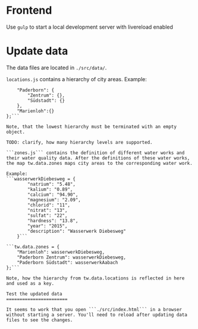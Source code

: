 Frontend
=======================

Use `gulp` to start a local development server with livereload enabled


Update data
=======================

The data files are located in ```./src/data/```. 

```locations.js``` contains a hierarchy of city areas. Example:

```tw.data.locations = {
	"Paderborn": {
		"Zentrum": {},
		"Südstadt": {}
	},
	"Marienloh":{}
};```

Note, that the lowest hierarchy must be terminated with an empty object.

TODO: clarify, how many hierarchy levels are supported.

```zones.js``` contains the definition of different water works and their water quality data. After the definitions of these water works, the map tw.data.zones maps city areas to the corresponding water work.

Example:
```wasserwerkDiebesweg = {
		"natrium": "5.48",
		"kalium": "0.89",
		"calcium": "94.90",
		"magnesium": "2.09",
		"chlorid": "11",
		"nitrat": "13",
		"sulfat": "22",
		"hardness": "13.8",
		"year": "2015",
		"description": "Wasserwerk Diebesweg"
	}```

```tw.data.zones = {
	"Marienloh": wasserwerkDiebesweg,
	"Paderborn Zentrum": wasserwerkDiebesweg,
	"Paderborn Südstadt": wasserwerkAabach
};```

Note, how the hierarchy from tw.data.locations is reflected in here and used as a key.

Test the updated data
=======================

It seems to work that you open ```./src/index.html``` in a browser without starting a server. You'll need to reload after updating data files to see the changes.